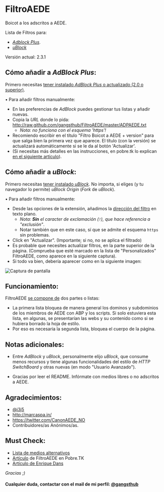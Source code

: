 FiltroAEDE
==========

Boicot a los adscritos a AEDE.

Lista de Filtros para:
- [*Adblock Plus*](https://github.com/gangsthub/FiltroAEDE#c%C3%B3mo-a%C3%B1adir-a-adblock-plus).
- [*uBlock*](https://github.com/gangsthub/FiltroAEDE/blob/master/README.md#c%C3%B3mo-a%C3%B1adir-a-ublock)


Versión actual: 2.3.1


Cómo añadir a *AdBlock Plus*:
----------

Primero necesitas [tener instalado *AdBlock Plus* o actualizado (2.0 o superior)].

• Para añadir filtros manualmente:

- En las preferencias de *AdBlock* puedes gestionar tus listas y añadir nuevas. 
- Copia la *URL* donde lo pida: http://raw.github.com/gangsthub/FiltroAEDE/master/ADPAEDE.txt
    - *Nota: no funciona con el esquema 'https'!*
- Recomiendo escribir en el título "Filtro Boicot a AEDE + version" para que salga bien la primera vez que aparece. El título (con la versión) se actualizará automáticamente si se le da al botón 'Actualizar'.
- (Si necesitas más detalles en las instrucciones, en pobre.tk lo explican [en el siguiente artículo](http://pobre.tk/p/i/c/2-filtro-aede)).

Cómo añadir a *uBlock*:
----------

Primero necesitas [tener instalado *uBlock*].
No importa, si eliges (y tu navegador lo permite) *uBlock Origin* (*Fork* de *uBlock*).

• Para añadir filtros manualmente:

- Desde las opciones de la extensión, añadimos la [dirección del filtro](https://raw.githubusercontent.com/gangsthub/FiltroAEDE/master/ADPAEDE.txt) en texto plano.
    - *Nota: **Sin** el caracter de exclamación (`!`), que hace referencia a "exclusión"*.
    - Notar también que en este caso, sí que se admite el esquema `https` sin problemas.
- Click en "Actualizar". (Importante; si no, no se aplica el filtrado)
- Es probable que necesites actualizar filtros, en la parte superior de la página. (Comprueba que esté marcado en la lista de "Personalizados" FiltroAEDE, como aparece en la siguiente captura).
- Si todo va bien, debería aparecer como en la siguiente imagen:

![Captura de pantalla](http://i.imgur.com/Fy2vj7Y.png)


Funcionamiento:
----------

FiltroAEDE [se compone de] dos partes o listas:

- La primera lista bloquea de manera general los dominos y subdominios de los miembros de AEDE con ABP y los scripts. Si solo estuviera esta lista, en algunas, se presentarían las webs y su contenido como si se hubiera borrado la hoja de estilo.
- Por eso es necesaria la segunda lista, bloquea el cuerpo de la página.


Notas adicionales:
----------
- Entre *AdBlock* y *uBlock*, personalmente elijo *uBlock*, que consume menos recursos y tiene algunas funcionalidades del estilo de *HTTP SwitchBoard* y otras nuevas (en modo "Usuario Avanzado").

- Gracias por leer el README. Infórmate con medios libres o no adscritos a AEDE.

Agradecimientos:
----------
- [@j3j5]
- http://marcaspa.in/
- https://twitter.com/CanonAEDE_NO
- Contribuidores/as Anónimos/as.

Must Check:
----------
- [Lista de medios alternativos]
- [Artículo] de FiltroAEDE en Pobre.TK
- [Artículo de Enrique Dans]

*Gracias ;)*

#### Cualquier duda, contactar con el mail de mi perfil: [@gangsthub]
[se compone de]:https://github.com/gangsthub/FiltroAEDE/blob/master/ADPAEDE.txt
[tener instalado *AdBlock Plus* o actualizado (2.0 o superior)]:https://adblockplus.org/es
[tener instalado *uBlock*]:https://chrismatic.io/ublock/
[listado completo]:https://adblockplus.org/en/subscriptions
[@j3j5]:https://github.com/j3j5
[Lista de medios alternativos]:http://wiki.15m.cc/wiki/Lista_de_medios_de_comunicaci%C3%B3n_alternativos
[Artículo]:http://pobre.tk/p/i/c/2-filtro-aede
[Artículo de Enrique Dans]:http://www.enriquedans.com/2014/11/por-que-es-importante-boicotear-los-medios-de-aede.html
[@gangsthub]:https://github.com/gangsthub
